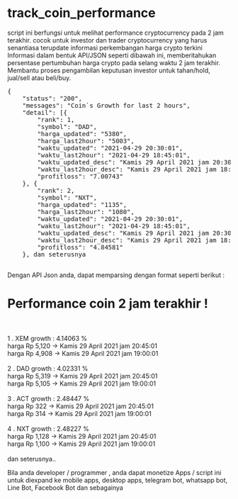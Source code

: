 # track_coin_performance
script ini berfungsi untuk melihat performance cryptocurrency pada 2 jam terakhir.
cocok untuk investor dan trader cryptocurrency yang harus senantiasa terupdate informasi perkembangan harga crypto terkini
Informasi dalam bentuk API/JSON seperti dibawah ini, memberitahukan persentase pertumbuhan harga crypto pada selang waktu 2 jam terakhir.
Membantu proses pengambilan keputusan investor untuk tahan/hold, jual/sell atau beli/buy.

<pre>
{
    "status": "200",
    "messages": "Coin`s Growth for last 2 hours",
    "detail": [{
        "rank": 1,
        "symbol": "DAD",
        "harga_updated": "5380",
        "harga_last2hour": "5003",
        "waktu_updated": "2021-04-29 20:30:01",
        "waktu_last2hour": "2021-04-29 18:45:01",
        "waktu_updated_desc": "Kamis 29 April 2021 jam 20:30:01",
        "waktu_last2hour_desc": "Kamis 29 April 2021 jam 18:45:01",
        "profitloss": "7.00743"
    }, {
        "rank": 2,
        "symbol": "NXT",
        "harga_updated": "1135",
        "harga_last2hour": "1080",
        "waktu_updated": "2021-04-29 20:30:01",
        "waktu_last2hour": "2021-04-29 18:45:01",
        "waktu_updated_desc": "Kamis 29 April 2021 jam 20:30:01",
        "waktu_last2hour_desc": "Kamis 29 April 2021 jam 18:45:01",
        "profitloss": "4.84581"
    }, dan seterusnya
    
</pre>    
Dengan API Json anda, dapat memparsing dengan format seperti berikut :

<h1>Performance coin 2 jam terakhir !</h1>
<br>
<br>1 . XEM growth : 4.14063 %
<br>harga Rp 5,120 -> Kamis 29 April 2021 jam 20:45:01
<br>harga Rp 4,908 -> Kamis 29 April 2021 jam 19:00:01
<br>
<br>2 . DAD growth : 4.02331 %
<br>harga Rp 5,319 -> Kamis 29 April 2021 jam 20:45:01
<br>harga Rp 5,105 -> Kamis 29 April 2021 jam 19:00:01
<br>
<br>3 . ACT growth : 2.48447 %
<br>harga Rp 322 -> Kamis 29 April 2021 jam 20:45:01
<br>harga Rp 314 -> Kamis 29 April 2021 jam 19:00:01
<br>
<br>4 . NXT growth : 2.48227 %
<br>harga Rp 1,128 -> Kamis 29 April 2021 jam 20:45:01
<br>harga Rp 1,100 -> Kamis 29 April 2021 jam 19:00:01
<br>
<br>dan seterusnya..
<br>

Bila anda developer / programmer , anda dapat monetize Apps / script ini untuk diexpand ke mobile apps, desktop apps, telegram bot, whatsapp bot, Line Bot,
Facebook Bot dan sebagainya

